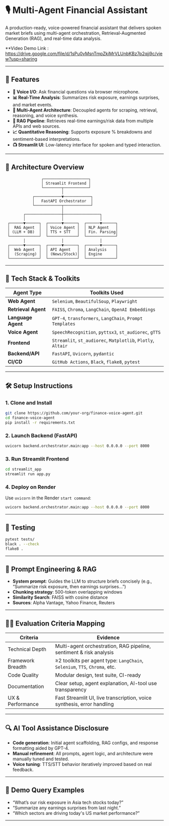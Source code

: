 # 🎙️ Multi-Agent Financial Assistant

A production-ready, voice-powered financial assistant that delivers spoken market briefs using multi-agent orchestration, Retrieval-Augmented Generation (RAG), and real-time data analysis.

**Video Demo Link : https://drive.google.com/file/d/1sPu0vMsnTmpZkiMrVLUnbKBz7p2qjj9c/view?usp=sharing

---

## 🚀 Features

- **🎤 Voice I/O**: Ask financial questions via browser microphone.
- **📊 Real-Time Analysis**: Summarizes risk exposure, earnings surprises, and market events.
- **🧠 Multi-Agent Architecture**: Decoupled agents for scraping, retrieval, reasoning, and voice synthesis.
- **🧾 RAG Pipeline**: Retrieves real-time earnings/risk data from multiple APIs and web sources.
- **📈 Quantitative Reasoning**: Supports exposure % breakdowns and sentiment-based interpretations.
- **📺 Streamlit UI**: Low-latency interface for spoken and typed interaction.

---

## 🧠 Architecture Overview

```
                ┌────────────────────┐
                │ Streamlit Frontend │
                └────────┬───────────┘
                         │
            ┌────────────▼────────────┐
            │   FastAPI Orchestrator  │
            └────────────┬────────────┘
                         │
        ┌────────────────┼────────────────┐
        │                │                │
 ┌──────▼──────┐  ┌──────▼──────┐  ┌──────▼──────┐
 │  RAG Agent  │  │ Voice Agent │  │ NLP Agent   │
 │ (LLM + DB)  │  │ TTS + STT   │  │ Fin. Parsing│
 └─────────────┘  └─────────────┘  └─────────────┘
        │                │                │
 ┌──────▼──────┐  ┌──────▼──────┐  ┌──────▼──────┐
 │  Web Agent  │  │ API Agent   │  │ Analysis    │
 │  (Scraping) │  │ (News/Stock)│  │ Engine      │
 └─────────────┘  └─────────────┘  └─────────────┘
```

---

## 🧰 Tech Stack & Toolkits

| Agent Type        | Toolkits Used                                                                 |
|-------------------|-------------------------------------------------------------------------------|
| **Web Agent**     | `Selenium`, `BeautifulSoup`, `Playwright`                                     |
| **Retrieval Agent**| `FAISS`, `Chroma`, `LangChain`, `OpenAI Embeddings`                          |
| **Language Agent**| `GPT-4`, `transformers`, `LangChain`, `Prompt Templates`                      |
| **Voice Agent**   | `SpeechRecognition`, `pyttsx3`, `st_audiorec`, `gTTS`                         |
| **Frontend**      | `Streamlit`, `st_audiorec`, `Matplotlib`, `Plotly`, `Altair`                  |
| **Backend/API**   | `FastAPI`, `Uvicorn`, `pydantic`                                               |
| **CI/CD**         | `GitHub Actions`, `Black`, `flake8`, `pytest`                                 |

---


## 🛠️ Setup Instructions

### 1. Clone and Install
```bash
git clone https://github.com/your-org/finance-voice-agent.git
cd finance-voice-agent
pip install -r requirements.txt
```

### 2. Launch Backend (FastAPI)
```bash
uvicorn backend.orchestrator.main:app --host 0.0.0.0 --port 8000
```

### 3. Run Streamlit Frontend
```bash
cd streamlit_app
streamlit run app.py
```

### 4. Deploy on Render

Use `uvicorn` in the Render `start command`:
```bash
uvicorn backend.orchestrator.main:app --host 0.0.0.0 --port 8000
```

---

## 🧪 Testing

```bash
pytest tests/
black . --check
flake8 .
```

---

## 🧠 Prompt Engineering & RAG

- **System prompt**: Guides the LLM to structure briefs concisely (e.g., “Summarize risk exposure, then earnings surprises...”)
- **Chunking strategy**: 500-token overlapping windows
- **Similarity Search**: FAISS with cosine distance
- **Sources**: Alpha Vantage, Yahoo Finance, Reuters

---

## 🧑‍🔬 Evaluation Criteria Mapping

| Criteria             | Evidence                                                                      |
|----------------------|--------------------------------------------------------------------------------|
| Technical Depth       | Multi-agent orchestration, RAG pipeline, sentiment & risk analysis            |
| Framework Breadth     | ≥2 toolkits per agent type: `LangChain`, `Selenium`, `TTS`, `Chroma`, etc.    |
| Code Quality          | Modular design, test suite, CI-ready                                          |
| Documentation         | Clear setup, agent explanation, AI-tool use transparency                      |
| UX & Performance      | Fast Streamlit UI, live transcription, voice synthesis, error handling        |

---

## 🔍 AI Tool Assistance Disclosure

- **Code generation**: Initial agent scaffolding, RAG configs, and response formatting aided by GPT-4.
- **Manual refinement**: All prompts, agent logic, and architecture were manually tuned and tested.
- **Voice tuning**: TTS/STT behavior iteratively improved based on real feedback.

---

## 📢 Demo Query Examples

- “What’s our risk exposure in Asia tech stocks today?”
- “Summarize any earnings surprises from last night.”
- “Which sectors are driving today's US market performance?”

---

